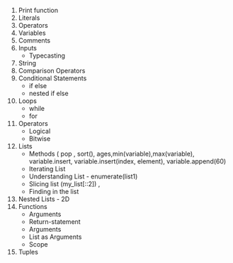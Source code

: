 1. Print function
2. Literals
3. Operators
4. Variables
5. Comments
6. Inputs
    - Typecasting
7. String
8. Comparison Operators
9. Conditional Statements
    - if else
    - nested if else
10. Loops
    - while
    - for
11. Operators
    - Logical
    - Bitwise
12. Lists
    - Methods ( pop , sort(), ages,min(variable),max(variable), variable.insert, variable.insert(index, element), variable.append(60)
    - Iterating List
    - Understanding List - enumerate(list1)
    - Slicing list
       (my_list[::2]) ,
    - Finding in the list
13. Nested Lists - 2D
14. Functions
     - Arguments
     - Return-statement
     - Arguments
     - List as Arguments
     - Scope
15. Tuples
